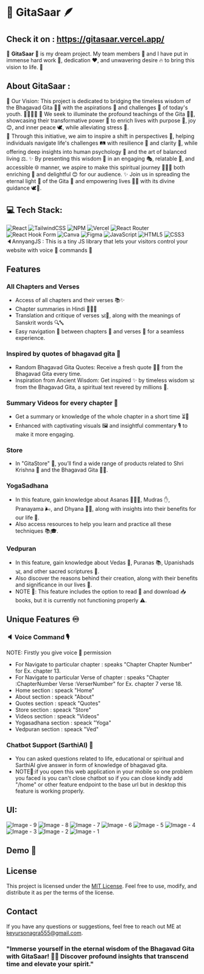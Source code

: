 # 🪈 GitaSaar 🪶

## Check it on : https://gitasaar.vercel.app/

🌟 **GitaSaar** 🦚 is my dream project. My team members 🤝 and I have put in immense hard work 💪, dedication ❤️, and unwavering desire 🔥 to bring this vision to life. 🙏


## About GitaSaar :

🌟 Our Vision: This project is dedicated to bridging the timeless wisdom of the Bhagavad Gita 📖✨ with the aspirations 🌱 and challenges 🌊 of today's youth. 👩‍🎓👨‍🎓
🌟 We seek to illuminate the profound teachings of the Gita 📖✨, showcasing their transformative power 🔄 to enrich lives with purpose 🎯, joy 😊, and inner peace 🕊️, while alleviating stress 🌿.    
🌟 Through this initiative, we aim to inspire a shift in perspectives 🌈, helping individuals navigate life's challenges 🛤️ with resilience 💪 and clarity 🪷, while offering deep insights into human psychology 🧠 and the art of balanced living ⚖️.
✨ By presenting this wisdom 📖 in an engaging 🎭, relatable 🤝, and accessible 🌐 manner, we aspire to make this spiritual journey 🚶‍♂️🌿 both enriching 🌟 and delightful 😊 for our audience. 
✨ Join us in spreading the eternal light 🌟 of the Gita 📖 and empowering lives 💪🌈 with its divine guidance 🕊️🙏.

## 💻 Tech Stack:

![React](https://img.shields.io/badge/react-%2320232a.svg?style=for-the-badge&logo=react&logoColor=%2361DAFB)
![TailwindCSS](https://img.shields.io/badge/tailwindcss-%2338B2AC.svg?style=for-the-badge&logo=tailwind-css&logoColor=white)
![NPM](https://img.shields.io/badge/NPM-%23CB3837.svg?style=for-the-badge&logo=npm&logoColor=white)
![Vercel](https://img.shields.io/badge/vercel-%23000000.svg?style=for-the-badge&logo=vercel&logoColor=white)
![React Router](https://img.shields.io/badge/React_Router-CA4245?style=for-the-badge&logo=react-router&logoColor=white)
![React Hook Form](https://img.shields.io/badge/React%20Hook%20Form-%23EC5990.svg?style=for-the-badge&logo=reacthookform&logoColor=white)
![Canva](https://img.shields.io/badge/Canva-%2300C4CC.svg?style=for-the-badge&logo=Canva&logoColor=white)
![Figma](https://img.shields.io/badge/figma-%23F24E1E.svg?style=for-the-badge&logo=figma&logoColor=white)
![JavaScript](https://img.shields.io/badge/javascript-%23323330.svg?style=for-the-badge&logo=javascript&logoColor=%23F7DF1E)
![HTML5](https://img.shields.io/badge/html5-%23E34F26.svg?style=for-the-badge&logo=html5&logoColor=white)
![CSS3](https://img.shields.io/badge/css3-%231572B6.svg?style=for-the-badge&logo=css3&logoColor=white)<br/>
🔈AnnyangJS : This is a tiny JS library that lets your visitors control your website with voice 🎤 commands 💬

## Features

### All Chapters and Verses

- Access of all chapters and their verses 📚✨
- Chapter summaries in Hindi 📝🇮🇳
- Translation and critique of verses 🕉️📖, along with the meanings of Sanskrit words 🔍🔤
- Easy navigation 🚀 between chapters 📂 and verses 📜 for a seamless experience.

### Inspired by quotes of bhagavad gita 📙

- Random Bhagavad Gita Quotes: Receive a fresh quote 🌿📜 from the Bhagavad Gita every time.
- Inspiration from Ancient Wisdom: Get inspired ✨ by timeless wisdom 🕉️ from the Bhagavad Gita, a spiritual text revered by millions 🙏.

### Summary Videos for every chapter 🎥

- Get a summary or knowledge of the whole chapter in a short time ⏳📖  
- Enhanced with captivating visuals 🖼️ and insightful commentary 🎙️ to make it more engaging.

### Store

- In "GitaStore" 🏬, you’ll find a wide range of products related to Shri Krishna 🙏 and the Bhagavad Gita 📖✨.

### YogaSadhana

- In this feature, gain knowledge about Asanas 🧘🏻‍♂️, Mudras ✋, Pranayama 🌬️, and Dhyana 🧘🏻, along with insights into their benefits for our life 🌱.  
- Also access resources to help you learn and practice all these techniques 📚🎓.  

### Vedpuran

- In this feature, gain knowledge about Vedas 📜, Puranas 📚, Upanishads 🕉️, and other sacred scriptures 📖.
- Also discover the reasons behind their creation, along with their benefits and significance in our lives 🌟.
- NOTE 👀: This feature includes the option to read 📖 and download 📥 books, but it is currently not functioning properly ⚠️.

## Unique Features ♾️

### 🔈 Voice Command 🎙️

NOTE: Firstly you give voice 🎤 permission

- For Navigate to particular chapter : speaks "Chapter Chapter Number" for Ex. chapter 13.
- For Navigate to particular Verse of chapter : speaks "Chapter :ChapterNumber Verse :VerserNumber" for Ex. chapter 7 verse 18.
- Home section : speack "Home"
- About section : speack "About"
- Quotes section : speack "Quotes"
- Store section : speack "Store"
- Videos section : speack "Videos"
- Yogasadhana section : speack "Yoga"
- Vedpuran section : speack "Ved"

### Chatbot Support (SarthiAI) 🤖

- You can asked questions related to life, educational or spiritual and SarthiAI give answer in form of knowledge of bhagavad gita.
- NOTE👀:if you open this web application in your mobile so one problem you faced is you can't close chatbot so if you can close kindly add "/home" or other feature endpoint to the base url but in desktop this feature is working properly.

## UI:

![Image - 9](https://github.com/user-attachments/assets/a7e08f1c-1564-4dcd-b300-0ec8de8ec436)
![Image - 8](https://github.com/user-attachments/assets/8d3154fb-1e46-40e1-a2af-b5016a6af193)
![Image - 7](https://github.com/user-attachments/assets/34119702-aa8a-45b4-b44d-69a2ab4c7314)
![Image - 6](https://github.com/user-attachments/assets/27fb3e6a-15eb-461d-90e0-45c5bdb9757f)
![Image - 5](https://github.com/user-attachments/assets/69dcdf6a-dc12-46c6-b3dc-fa67809b5a41)
![Image - 4](https://github.com/user-attachments/assets/899b647a-8e73-4ed3-ad3a-6299021e56f9)
![Image - 3](https://github.com/user-attachments/assets/7538ac45-653b-4c8a-be72-59e46873a88b)
![Image - 2](https://github.com/user-attachments/assets/c3823cab-bb25-4e91-8089-41845afc444f)
![Image - 1](https://github.com/user-attachments/assets/bb8150ba-990d-42e2-9020-f996360cb606)



## Demo 🎥



## License

This project is licensed under the [MIT License](LICENSE). Feel free to use, modify, and distribute it as per the terms of the license.

## Contact

If you have any questions or suggestions, feel free to reach out ME at keyursonagra555@gmail.com.

### "Immerse yourself in the eternal wisdom of the Bhagavad Gita with GitaSaar! 📖✨ Discover profound insights that transcend time and elevate your spirit."
